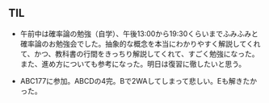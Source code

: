 ## TIL

* 午前中は確率論の勉強（自学）、午後13:00から19:30くらいまでふみふみと確率論のお勉強会でした。抽象的な概念を本当にわかりやすく解説してくれて、かつ、教科書の行間をきっちり解説してくれて、すごく勉強になった。また、進め方についても参考になった。明日は復習に徹したいと思う。

* ABC177に参加。ABCDの4完。Bで2WAしてしまって悲しい。Eも解きたかった。